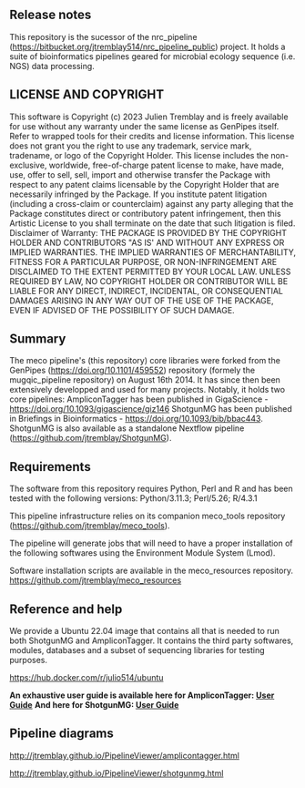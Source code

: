 ## Release notes
This repository is the sucessor of the nrc_pipeline (https://bitbucket.org/jtremblay514/nrc_pipeline_public) project. It holds a suite of bioinformatics pipelines geared for microbial ecology sequence (i.e. NGS) data processing.


## LICENSE AND COPYRIGHT
This software is Copyright (c) 2023 Julien Tremblay and is freely available for use without any warranty under the same license as GenPipes itself. Refer to wrapped tools for their credits and license information.
This license does not grant you the right to use any trademark, service mark, tradename, or logo of the Copyright Holder.
This license includes the non-exclusive, worldwide, free-of-charge patent license to make, have made, use, offer to sell, sell, import and otherwise transfer the Package with respect to any patent claims licensable by the Copyright Holder that are necessarily infringed by the Package. If you institute patent litigation (including a cross-claim or counterclaim) against any party alleging that the Package constitutes direct or contributory patent infringement, then this Artistic License to you shall terminate on the date that such litigation is filed.
Disclaimer of Warranty: THE PACKAGE IS PROVIDED BY THE COPYRIGHT HOLDER AND CONTRIBUTORS "AS IS' AND WITHOUT ANY EXPRESS OR IMPLIED WARRANTIES. THE IMPLIED WARRANTIES OF MERCHANTABILITY, FITNESS FOR A PARTICULAR PURPOSE, OR NON-INFRINGEMENT ARE DISCLAIMED TO THE EXTENT PERMITTED BY YOUR LOCAL LAW. UNLESS REQUIRED BY LAW, NO COPYRIGHT HOLDER OR CONTRIBUTOR WILL BE LIABLE FOR ANY DIRECT, INDIRECT, INCIDENTAL, OR CONSEQUENTIAL DAMAGES ARISING IN ANY WAY OUT OF THE USE OF THE PACKAGE, EVEN IF ADVISED OF THE POSSIBILITY OF SUCH DAMAGE.

## Summary
The meco pipeline's (this repository) core libraries were forked from the GenPipes (https://doi.org/10.1101/459552) repository (formely the mugqic_pipeline repository) on August 16th 2014. It has since then been extensively developped and used for many projects. Notably, it holds two core pipelines:
  AmpliconTagger has been published in GigaScience - https://doi.org/10.1093/gigascience/giz146
  ShotgunMG has been published in Briefings in Bioinformatics - https://doi.org/10.1093/bib/bbac443. ShotgunMG is also available as a standalone Nextflow pipeline (https://github.com/jtremblay/ShotgunMG).

## Requirements
The software from this repository requires Python, Perl and R and has been tested with the following versions:
Python/3.11.3; Perl/5.26; R/4.3.1

This pipeline infrastructure relies on its companion meco_tools repository (https://github.com/jtremblay/meco_tools).

The pipeline will generate jobs that will need to have a proper installation of the following softwares using the Environment Module System (Lmod).

Software installation scripts are available in the meco_resources repository.
https://github.com/jtremblay/meco_resources

## Reference and help
We provide a Ubuntu 22.04 image that contains all that is needed to run both ShotgunMG and AmpliconTagger. It contains the third party softwares, modules, databases and a subset of sequencing libraries for testing purposes.

https://hub.docker.com/r/julio514/ubuntu

**An exhaustive user guide is available here for AmpliconTagger: [User Guide](http://jtremblay.github.io/amplicontagger_guide.html)**
**And here for ShotgunMG: [User Guide](http://jtremblay.github.io/shotgunmg_guide.html)**

## Pipeline diagrams
http://jtremblay.github.io/PipelineViewer/amplicontagger.html


http://jtremblay.github.io/PipelineViewer/shotgunmg.html

